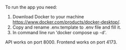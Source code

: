 To run the app you need:

1. Download Docker to your machine https://www.docker.com/products/docker-desktop/.
2. Copy and rename .env.template to .env file and fill it.
3. In command line run 'docker compose up -d'.

API works on port 8000.
Frontend works on port 4173.
